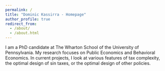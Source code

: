```yaml
---
permalink: /
title: "Dominic Kassirra - Homepage"
author_profile: true
redirect_from: 
  - /about/
  - /about.html
---
```


I am a PhD candidate at The Wharton School of the University of Pennsylvania. My research focuses on Public Economics and Behavioral Economics. In current projects, I look at various features of tax complexity, the optimal design of sin taxes, or the optimal design of other policies.
